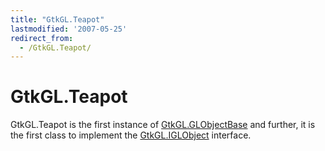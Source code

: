 ```yaml
---
title: "GtkGL.Teapot"
lastmodified: '2007-05-25'
redirect_from:
  - /GtkGL.Teapot/
---
```


GtkGL.Teapot
============

GtkGL.Teapot is the first instance of [GtkGL.GLObjectBase](/GtkGL.GLObjectBase) and further, it is the first class to implement the [GtkGL.IGLObject](/GtkGL.IGLObject) interface.
